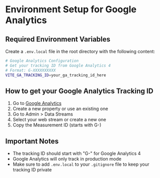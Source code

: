 # Environment Setup for Google Analytics

## Required Environment Variables

Create a `.env.local` file in the root directory with the following content:

```bash
# Google Analytics Configuration
# Get your tracking ID from Google Analytics 4
# Format: G-XXXXXXXXXX
VITE_GA_TRACKING_ID=your_ga_tracking_id_here
```

## How to get your Google Analytics Tracking ID

1. Go to [Google Analytics](https://analytics.google.com/)
2. Create a new property or use an existing one
3. Go to Admin > Data Streams
4. Select your web stream or create a new one
5. Copy the Measurement ID (starts with G-)

## Important Notes

- The tracking ID should start with "G-" for Google Analytics 4
- Google Analytics will only track in production mode
- Make sure to add `.env.local` to your `.gitignore` file to keep your tracking ID private
